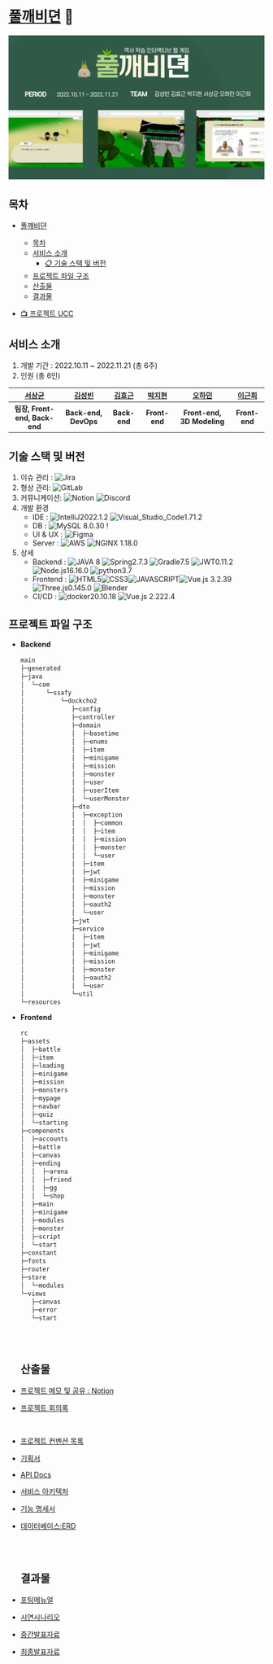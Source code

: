 # [풀깨비뎐](https://k7e203.p.ssafy.io/ "풀깨비뎐 바로가기!") 🌿

![풀깨비뎐](./README.assets/풀깨비뎐.png)

## 목차

- [풀깨비뎐](#풀깨비뎐)
  - [목차](#목차)
  - [서비스 소개](#서비스-소개)
    - [📋 기술 스택 및 버전](#기술-스택-및-버전)
  - [프로젝트 파일 구조](#프로젝트-파일-구조)
  - [산출물](#산출물)
  - [결과물](#결과물)
  
- [📺 프로젝트 UCC]()

## 서비스 소개

1. 개발 기간 : 2022.10.11 ~ 2022.11.21 (총 6주)
2. 인원 (총 6인)

| [서상균](https://github.com/seosanggyun) | [김성빈](https://github.com/ksb0903) |  [김효근]()  | [박지현](https://github.com/petteloiv) | [오하민](https://github.com/ohhamin) |  [이근희]()   |
| :--------------------------------------: | :----------------------------------: | :----------: | :------------------------------------: | :----------------------------------: | :-----------: |
|      **팀장, Front-end, Back-end**       |         **Back-end, DevOps**         | **Back-end** |             **Front-end**              |      **Front-end, 3D Modeling**      | **Front-end** |



## 기술 스택 및 버전

1. 이슈 관리 : ![Jira](https://img.shields.io/badge/jira-%230A0FFF.svg?style=for-the-badge&logo=jira&logoColor=white)
2. 형상 관리: ![GitLab](https://img.shields.io/badge/gitlab-%23181717.svg?style=for-the-badge&logo=gitlab&logoColor=white)
3. 커뮤니케이션: ![Notion](https://img.shields.io/badge/Notion-%23000000.svg?style=for-the-badge&logo=notion&logoColor=white) ![Discord](https://img.shields.io/badge/discord-5865F2.svg?style=for-the-badge&logo=discord&logoColor=white) 
4. 개발 환경 
   - IDE : ![IntelliJ](https://img.shields.io/badge/IntelliJIDEA-000000.svg?style=for-the-badge&logo=intellij-idea&logoColor=white)2022.1.2 ![Visual_Studio_Code](https://img.shields.io/badge/Visual%20Studio%20Code-0078d7.svg?style=for-the-badge&logo=visual-studio-code&logoColor=white)1.71.2
   - DB : ![MySQL](https://img.shields.io/badge/MySQL-003545?style=for-the-badge&logo=mysql&logoColor=white) 8.0.30 !
   - UI & UX : ![Figma](https://img.shields.io/badge/Figma-F24E1E?style=for-the-badge&logo=figma&logoColor=white) 
   - Server : ![AWS](https://img.shields.io/badge/AWS-FF9900?style=for-the-badge&logo=amazonaws&logoColor=white) ![NGINX](https://img.shields.io/badge/nginx-009639?style=for-the-badge&logo=nginx&logoColor=white) 1.18.0
5. 상세
   - Backend : ![JAVA](https://img.shields.io/badge/JAVA-FF0000?style=for-the-badge&logoColor=white) 8 ![Spring](https://img.shields.io/badge/Spring-boot-6DB33F?style=for-the-badge&logo=springboot&logoColor=white)2.7.3 ![Gradle](https://img.shields.io/badge/Gradle-02303A?style=for-the-badge&logo=gradle&logoColor=white)7.5 ![JWT](https://img.shields.io/badge/JWT-000000?style=for-the-badge&logo=jsonwebtokens&logoColor=white)0.11.2 ![Node.js](https://img.shields.io/badge/Node.js-339933?style=for-the-badge&logo=node.js&logoColor=white)16.16.0 ![python](https://img.shields.io/badge/python-3776AB?style=for-the-badge&logo=python&logoColor=white)3.7
   - Frontend : ![HTML5](https://img.shields.io/badge/HTML5-E34F26?style=for-the-badge&logo=html5&logoColor=white)![CSS3](https://img.shields.io/badge/css3-1572B6?style=for-the-badge&logo=css3&logoColor=white)![JAVASCRIPT](https://img.shields.io/badge/javascript-F7DF1E?style=for-the-badge&logo=javascript&logoColor=white)![Vue.js](https://img.shields.io/badge/vue.js-4FC08D?style=for-the-badge&logo=vue.js&logoColor=white) 3.2.39 ![Three.js](https://img.shields.io/badge/Three.js-000000?style=for-the-badge&logo=Three.js&logoColor=white)0.145.0 ![Blender](https://img.shields.io/badge/Blender-F5792A?style=for-the-badge&logo=Blender&logoColor=white) 
   - CI/CD : ![docker](https://img.shields.io/badge/docker-2496ED?style=for-the-badge&logo=docker&logoColor=white)20.10.18 ![Vue.js](https://img.shields.io/badge/jenkins-D24939?style=for-the-badge&logo=jenkins&logoColor=white) 2.222.4

## 프로젝트 파일 구조

- **Backend**

  ```
  main
  ├─generated
  ├─java
  │  └─com
  │      └─ssafy
  │          └─dockcho2
  │             ├─config
  │             ├─controller
  │             ├─domain
  │             │  ├─basetime
  │             │  ├─enums
  │             │  ├─item
  │             │  ├─minigame
  │             │  ├─mission
  │             │  ├─monster
  │             │  ├─user
  │             │  ├─userItem
  │             │  └─userMonster
  │             ├─dto
  │             │  ├─exception
  │             │  │  ├─common
  │             │  │  ├─item
  │             │  │  ├─mission
  │             │  │  ├─monster
  │             │  │  └─user
  │             │  ├─item
  │             │  ├─jwt
  │             │  ├─minigame
  │             │  ├─mission
  │             │  ├─monster
  │             │  ├─oauth2
  │             │  └─user
  │             ├─jwt
  │             ├─service
  │             │  ├─item
  │             │  ├─jwt
  │             │  ├─minigame
  │             │  ├─mission
  │             │  ├─monster
  │             │  ├─oauth2
  │             │  └─user
  │             └─util
  └─resources
  ```

- **Frontend** 

  ```
  rc
  ├─assets
  │  ├─battle
  │  ├─item
  │  ├─loading
  │  ├─minigame
  │  ├─mission
  │  ├─monsters
  │  ├─mypage
  │  ├─navbar
  │  ├─quiz
  │  └─starting
  ├─components
  │  ├─accounts
  │  ├─battle
  │  ├─canvas
  │  ├─ending
  │  │  ├─arena
  │  │  ├─friend
  │  │  ├─gg
  │  │  └─shop
  │  ├─main
  │  ├─minigame
  │  ├─modules
  │  ├─monster
  │  ├─script
  │  └─start
  ├─constant
  ├─fonts
  ├─router
  ├─store
  │  └─modules
  └─views
     ├─canvas
     ├─error
     └─start
  
  ```

  <br><br>

  ## 산출물

- [프로젝트 메모 및 공유 : Notion](https://www.notion.so/faef428821b04f3ea6a4324aa6c8aed9)

- [프로젝트 회의록](https://www.notion.so/ea1a637672b244fd8a1240ab0d94e74c?v=9199099e636044a9b20ae53103f6cdd7)

  <br>

- [프로젝트 컨벤션 목록](https://www.notion.so/2ef6f198c0c74ae998c9646c8ef13654)

- [기획서](https://www.notion.so/54eab313652a4caea007b8397d0297e8)

- [API Docs](https://www.notion.so/API-Docs-38bc08bf6c9e43f99d0844ff5f3c91a4)

- [서비스 아키텍처](./docs/아키텍처.md) 

- [기능 명세서](https://www.notion.so/3a54b3a7161244d78facf5d56f31191c?v=9301e374c0fd4906925ce21200b995de)

- [데이터베이스:ERD](https://www.erdcloud.com/d/AhhMDN9Ez33s5uWC3) 

  <br><br>

  ## 결과물 

- [포팅메뉴얼](./exec/porting_manual.md)

- [시연시나리오](./exec/[시연시나리오]자율_PJT_부울경_2반_E203.pdf)

- [중간발표자료](./pt/[중간발표]자율_PJT_부울경_2반_E203.pdf)

- [최종발표자료](./pt/[최종발표]자율_PJT_부울경_2반_E203.pdf)

